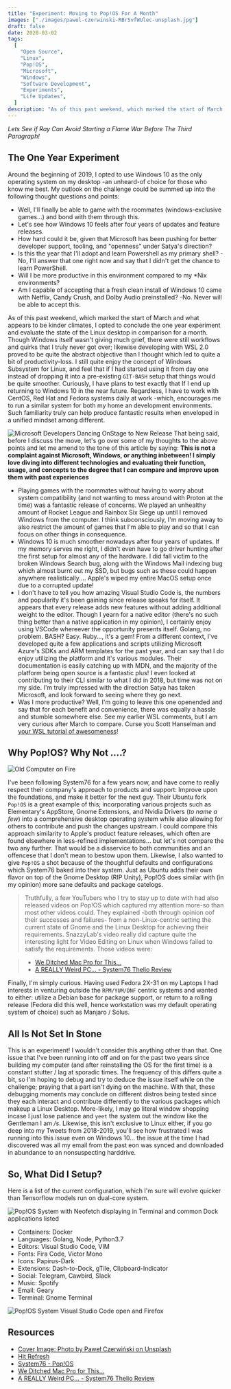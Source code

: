 ```yaml
---
title: "Experiment: Moving to Pop!OS For A Month"
images: ["./images/pawel-czerwinski-RBr5vfWUlec-unsplash.jpg"]
draft: false
date: 2020-03-02
tags:
  [
    "Open Source",
    "Linux",
    "Pop!OS",
    "Microsoft",
    "Windows",
    "Software Development",
    "Experiments",
    "Life Updates",
  ]
description: "As of this past weekend, which marked the start of March and what appears to be kinder climates, I opted to conclude the one year experiment and evaluate the state of the Linux desktop in comparison for a month. Though Windows itself wasn't giving much grief, there were still workflows and quirks that I truly never got over; likewise developing with WSL 2.0 proved to be quite the abstract objective than I thought which led to quite a bit of productivity-loss. I still quite enjoy the concept of Windows Subsystem for Linux, and feel that if I had started using it from day one instead of dropping it into a pre-existing `GIT-BASH` setup that things would be quite smoother. Curiously, I have plans to test exactly that If I end up returning to Windows 10 in the near future. Regardless, I have to work with CentOS, Red Hat and Fedora systems daily at work -which, encourages me to run a similar system for both my home an development environments. Such familiarity truly can help produce fantastic results when enveloped in a unified mindset among different."
---
```


_Lets See if Ray Can Avoid Starting a Flame War Before The Third Paragraph!_

## The One Year Experiment

Around the beginning of 2019, I opted to use Windows 10 as the only operating system on my desktop -an unheard-of choice for those who know me best. My outlook on the challenge could be summed up into the following thought questions and points:

- Well, I'll finally be able to game with the roommates (windows-exclusive games...) and bond with them through this.
- Let's see how Windows 10 feels after four years of updates and feature releases.
- How hard could it be, given that Microsoft has been pushing for better developer support, tooling, and "openness" under Satya's direction?
- Is this the year that I'll adopt and learn Powershell as my primary shell? -No, I'll answer that one right now and say that I didn't get the chance to learn PowerShell.
- Will I be more productive in this environment compared to my \*Nix environments?
- Am I capable of accepting that a fresh clean install of Windows 10 came with Netflix, Candy Crush, and Dolby Audio preinstalled? -No. Never will be able to accept this.

As of this past weekend, which marked the start of March and what appears to be kinder climates, I opted to conclude the one year experiment and evaluate the state of the Linux desktop in comparison for a month. Though Windows itself wasn't giving much grief, there were still workflows and quirks that I truly never got over; likewise developing with WSL 2.0 proved to be quite the abstract objective than I thought which led to quite a bit of productivity-loss. I still quite enjoy the concept of Windows Subsystem for Linux, and feel that if I had started using it from day one instead of dropping it into a pre-existing `GIT-BASH` setup that things would be quite smoother. Curiously, I have plans to test exactly that If I end up returning to Windows 10 in the near future. Regardless, I have to work with CentOS, Red Hat and Fedora systems daily at work -which, encourages me to run a similar system for both my home an development environments. Such familiarity truly can help produce fantastic results when enveloped in a unified mindset among different.

![Microsoft Developers Dancing OnStage to New Release](https://media.giphy.com/media/l3q2zbskZp2j8wniE/giphy.gif)
That being said, before I discuss the move, let's go over some of my thoughts to the above points and let me amend to the tone of this article by saying: **This is not a complaint against Microsoft, Windows, or anything inbetween! I simply love diving into different technologies and evaluating their function, usage, and concepts to the degree that I can compare and improve upon them with past experiences**

- Playing games with the roommates without having to worry about system compatibility (and not wanting to mess around with Proton at the time) was a fantastic release of concerns. We played an unhealthy amount of Rocket League and Rainbox Six Siege up until I removed Windows from the computer. I think subconsciously, I'm moving away to also restrict the amount of games that I'm able to play and so that I can focus on other things in consequence.
- Windows 10 is much smoother nowadays after four years of updates. If my memory serves me right, I didn't even have to go driver hunting after the first setup for almost any of the hardware. I did fall victim to the broken Windows Search bug, along with the Windows Mail indexing bug which almost burnt out my SSD, but bugs such as these could happen anywhere realistically.... Apple's wiped my entire MacOS setup once due to a corrupted update!
- I don't have to tell you how amazing Visual Studio Code is, the numbers and popularity it's been gaining since release speaks for itself. It appears that every release adds new features without adding additional weight to the editor. Though I yearn for a native editor (there's no such thing better than a native application in my opinion), I certainly enjoy using VSCode whereever the opportunity presents itself. Golang, no problem. BASH? Easy. Ruby..., it's a gem! From a different context, I've developed quite a few applications and scripts utilizing Microsoft Azure's SDKs and ARM templates for the past year, and can say that I do enjoy utilizing the platform and it's various modules. Their documentation is easily catching up with MDN, and the majority of the platform being open source is a fantastic plus! I even looked at contributing to their CLI similar to what I did in 2018, but time was not on my side. I'm truly impressed with the direction Satya has taken Microsoft, and look forward to seeing where they go next.
- Was I more productive? Well, I'm going to leave this one openended and say that for each benefit and convenience, there was equally a hassle and stumble somewhere else. See my earlier WSL comments, but I am very curious after March to compare. Curse you Scott Hanselman and [your WSL tutorial of awesomeness](https://www.youtube.com/watch?v=A0eqZujVfYU)!

## Why Pop!OS? Why Not ....?

![Old Computer on Fire](https://media.giphy.com/media/PkVpoRawXYW5i/giphy.gif)

I've been following System76 for a few years now, and have come to really respect their company's approach to products and support: Improve upon the foundations, and make it better for the next guy. Their Ubuntu fork `Pop!OS` is a great example of this; incorporating various projects such as Elementary's AppStore, Gnome Extensions, and Nvidia Drivers (_to name a few_) into a comprehensive desktop operating system while also allowing for others to contribute and push the changes upstream. I could compare this approach similarity to Apple's product feature releases, which often are found elsewhere in less-refined implementations... but let's not compare the two any further. That would be a disservice to both communities and an offencese that I don't mean to bestow upon them. Likewise, I also wanted to give `Pop!OS` a shot because of the thoughtful defaults and configurations which System76 baked into their system. Just as Ubuntu adds their own flavor on top of the Gnome Desktop (RIP Unity), Pop!OS does similar with (in my opinion) more sane defaults and package catelogs.

> Truthfully, a few YouTubers who I try to stay up to date with had also released videos on Pop!OS which captured my attention more-so than most other videos could. They explained -both through opinion oof their successes and failures- from a non-Linux-centric setting the current state of Gnome and the Linux Desktop for achieving their requirements. SnazzyLab's video really did capture quite the interesting light for Video Editing on Linux when Windows failed to satisfy the requirements. Those videos were:

> - [We Ditched Mac Pro for This... ](https://www.youtube.com/watch?v=P2dACq3F_W4)
> - [A REALLY Weird PC… - System76 Thelio Review](https://www.youtube.com/watch?v=JTN1c1j6V1s)

Finally, I'm simply curious. Having used Fedora 2X-31 on my Laptops I had interests in venturing outside the `RPM/YUM/DNF` centric systems and wanted to either: utilize a Debian base for package support, or return to a rolling release (Fedora did this well, hence workstation was my default operating system of choice) such as Manjaro / Solus.

## All Is Not Set In Stone

This is an experiment! I wouldn't consider this anything other than that. One issue that I've been running into off and on for the past two years since building my computer (and after reinstalling the OS for the first time) is a constant stutter / lag at sporadic times. The frequency of this differs quite a bit, so I'm hoping to debug and try to deduce the issue itself while on the challenge; praying that a part isn't dying on the machine. With that, these debugging moments may conclude on different distros being tested since they each interact and contribute differently to the various packages which makeup a Linux Desktop. More-likely, I may go literal window shopping incase I just lose patience and `yeet` the system out the window like the Gentleman I am _/s_. Likewise, this isn't exclusive to Linux either, if you go deep into my Tweets from 2018-2019, you'll see how frustrated I was running into this issue even on Windows 10... the issue at the time I had discovered was all my email from the past eon was synced and downloaded in abundance to an nonsuspecting harddrive.

## So, What Did I Setup?

Here is a list of the current configuration, which I'm sure will evolve quicker than Tensorflow models run on dual-core system.

![Pop!OS System with Neofetch displaying in Terminal and common Dock applications listed](./images/neofetch-clean.png)

- Containers: Docker
- Languages: Golang, Node, Python3.7
- Editors: Visual Studio Code, VIM
- Fonts: Fira Code, Victor Mono
- Icons: Papirus-Dark
- Extensions: Dash-to-Dock, gTile, Clipboard-Indicator
- Social: Telegram, Cawbird, Slack
- Music: Spotify
- Email: Geary
- Terminal: Gnome Terminal

![Pop!OS System Visual Studio Code open and Firefox](./images/desktop-busy.png)

## Resources

- [Cover Image: Photo by Paweł Czerwiński on Unsplash](https://unsplash.com/photos/RBr5vfWUlec)
- [Hit Refresh](https://www.amazon.ca/Hit-Refresh-Rediscover-Microsofts-Everyone-ebook/dp/B01HOT5SQA)
- [System76 - Pop!OS ](https://system76.com/pop)
- [We Ditched Mac Pro for This... ](https://www.youtube.com/watch?v=P2dACq3F_W4)
- [A REALLY Weird PC… - System76 Thelio Review](https://www.youtube.com/watch?v=JTN1c1j6V1s)

